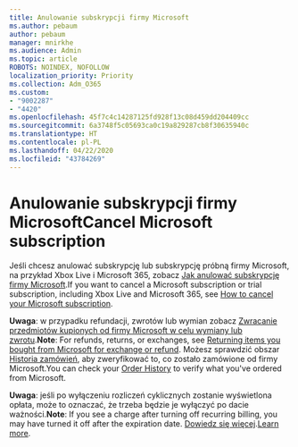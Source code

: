 ```yaml
---
title: Anulowanie subskrypcji firmy Microsoft
ms.author: pebaum
author: pebaum
manager: mnirkhe
ms.audience: Admin
ms.topic: article
ROBOTS: NOINDEX, NOFOLLOW
localization_priority: Priority
ms.collection: Adm_O365
ms.custom:
- "9002287"
- "4420"
ms.openlocfilehash: 45f7c4c14287125fd928f13c08d459dd204409cc
ms.sourcegitcommit: 6a3748f5c05693ca0c19a829287cb8f30635940c
ms.translationtype: HT
ms.contentlocale: pl-PL
ms.lasthandoff: 04/22/2020
ms.locfileid: "43784269"
---
```

# <a name="cancel-microsoft-subscription"></a><span data-ttu-id="b2cfa-102">Anulowanie subskrypcji firmy Microsoft</span><span class="sxs-lookup"><span data-stu-id="b2cfa-102">Cancel Microsoft subscription</span></span>

<span data-ttu-id="b2cfa-103">Jeśli chcesz anulować subskrypcję lub subskrypcję próbną firmy Microsoft, na przykład Xbox Live i Microsoft 365, zobacz [Jak anulować subskrypcję firmy Microsoft](https://support.microsoft.com/help/4027815).</span><span class="sxs-lookup"><span data-stu-id="b2cfa-103">If you want to cancel a Microsoft subscription or trial subscription, including Xbox Live and Microsoft 365, see [How to cancel your Microsoft subscription](https://support.microsoft.com/help/4027815).</span></span>

<span data-ttu-id="b2cfa-104">**Uwaga**: w przypadku refundacji, zwrotów lub wymian zobacz [Zwracanie przedmiotów kupionych od firmy Microsoft w celu wymiany lub zwrotu](https://support.microsoft.com/help/10558).</span><span class="sxs-lookup"><span data-stu-id="b2cfa-104">**Note**: For refunds, returns, or exchanges, see [Returning items you bought from Microsoft for exchange or refund](https://support.microsoft.com/help/10558).</span></span> <span data-ttu-id="b2cfa-105">Możesz sprawdzić obszar [Historia zamówień](https://account.microsoft.com/billing/orders/), aby zweryfikować to, co zostało zamówione od firmy Microsoft.</span><span class="sxs-lookup"><span data-stu-id="b2cfa-105">You can check your [Order History](https://account.microsoft.com/billing/orders/) to verify what you've ordered from Microsoft.</span></span> 

<span data-ttu-id="b2cfa-106">**Uwaga**: jeśli po wyłączeniu rozliczeń cyklicznych zostanie wyświetlona opłata, może to oznaczać, że trzeba będzie je wyłączyć po dacie ważności.</span><span class="sxs-lookup"><span data-stu-id="b2cfa-106">**Note**: If you see a charge after turning off recurring billing, you may have turned it off after the expiration date.</span></span> <span data-ttu-id="b2cfa-107">[Dowiedz się więcej](https://support.microsoft.com/help/10640).</span><span class="sxs-lookup"><span data-stu-id="b2cfa-107">[Learn more](https://support.microsoft.com/help/10640).</span></span> 
